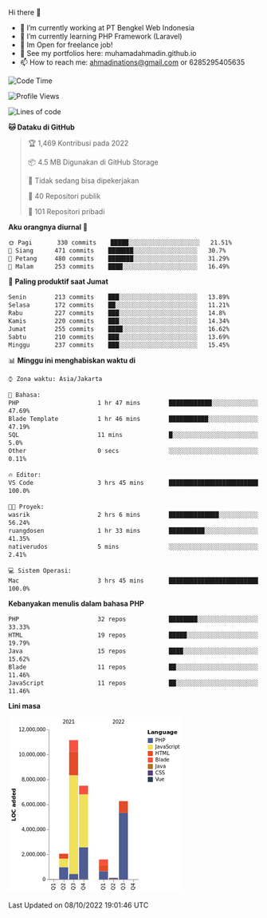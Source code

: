 Hi there 👋

- 🔭 I’m currently working at PT Bengkel Web Indonesia
- 🌱 I’m currently learning PHP Framework (Laravel)
- 📂 Im Open for freelance job!
- 🧷 See my portfolios here: muhamadahmadin.github.io
- 📫 How to reach me: ahmadinations@gmail.com or 6285295405635


<!--START_SECTION:waka-->
![Code Time](http://img.shields.io/badge/Code%20Time-1%2C171%20hrs%2014%20mins-blue)

![Profile Views](http://img.shields.io/badge/Profil%20dilihat-0-blue)

![Lines of code](https://img.shields.io/badge/Sejak%20Hello%20World%20aku%20telah%20menulis-29%20Million%20baris%20kode-blue)

**🐱 Dataku di GitHub** 

> 🏆 1,469 Kontribusi pada 2022
 > 
> 📦 4.5 MB Digunakan di GitHub Storage 
 > 
> 🚫 Tidak sedang bisa dipekerjakan
 > 
> 📜 40 Repositori publik 
 > 
> 🔑 101 Repositori pribadi  
 > 
**Aku orangnya diurnal 🐤** 

```text
🌞 Pagi       330 commits    █████░░░░░░░░░░░░░░░░░░░░   21.51% 
🌆 Siang      471 commits    ███████░░░░░░░░░░░░░░░░░░   30.7% 
🌃 Petang     480 commits    ███████░░░░░░░░░░░░░░░░░░   31.29% 
🌙 Malam      253 commits    ████░░░░░░░░░░░░░░░░░░░░░   16.49%

```
📅 **Paling produktif saat Jumat** 

```text
Senin        213 commits    ███░░░░░░░░░░░░░░░░░░░░░░   13.89% 
Selasa       172 commits    ██░░░░░░░░░░░░░░░░░░░░░░░   11.21% 
Rabu         227 commits    ███░░░░░░░░░░░░░░░░░░░░░░   14.8% 
Kamis        220 commits    ███░░░░░░░░░░░░░░░░░░░░░░   14.34% 
Jumat        255 commits    ████░░░░░░░░░░░░░░░░░░░░░   16.62% 
Sabtu        210 commits    ███░░░░░░░░░░░░░░░░░░░░░░   13.69% 
Minggu       237 commits    ███░░░░░░░░░░░░░░░░░░░░░░   15.45%

```


📊 **Minggu ini menghabiskan waktu di** 

```text
⌚︎ Zona waktu: Asia/Jakarta

💬 Bahasa: 
PHP                      1 hr 47 mins        ████████████░░░░░░░░░░░░░   47.69% 
Blade Template           1 hr 46 mins        ███████████░░░░░░░░░░░░░░   47.19% 
SQL                      11 mins             █░░░░░░░░░░░░░░░░░░░░░░░░   5.0% 
Other                    0 secs              ░░░░░░░░░░░░░░░░░░░░░░░░░   0.11%

🔥 Editor: 
VS Code                  3 hrs 45 mins       █████████████████████████   100.0%

🐱‍💻 Proyek: 
wasrik                   2 hrs 6 mins        ██████████████░░░░░░░░░░░   56.24% 
ruangdosen               1 hr 33 mins        ██████████░░░░░░░░░░░░░░░   41.35% 
nativerudos              5 mins              ░░░░░░░░░░░░░░░░░░░░░░░░░   2.41%

💻 Sistem Operasi: 
Mac                      3 hrs 45 mins       █████████████████████████   100.0%

```

**Kebanyakan menulis dalam bahasa PHP** 

```text
PHP                      32 repos            ████████░░░░░░░░░░░░░░░░░   33.33% 
HTML                     19 repos            █████░░░░░░░░░░░░░░░░░░░░   19.79% 
Java                     15 repos            ████░░░░░░░░░░░░░░░░░░░░░   15.62% 
Blade                    11 repos            ██░░░░░░░░░░░░░░░░░░░░░░░   11.46% 
JavaScript               11 repos            ██░░░░░░░░░░░░░░░░░░░░░░░   11.46%

```


**Lini masa**

![Chart not found](https://raw.githubusercontent.com/MuhamadAhmadin/MuhamadAhmadin/master/charts/bar_graph.png) 


 Last Updated on 08/10/2022 19:01:46 UTC
<!--END_SECTION:waka-->
